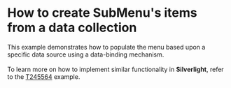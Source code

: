 # How to create SubMenu's items from a data collection


<p>This example demonstrates how to populate the menu based upon a specific data source using a data-binding mechanism.<br /><br />To learn more on how to implement similar functionality in <strong>Silverlight</strong>, refer to the <a href="https://www.devexpress.com/Support/Center/p/T245564">T245564</a> example.</p>

<br/>


